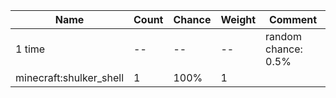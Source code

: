 | Name                    | Count | Chance | Weight | Comment                                                              |
| ----------------------- | ----- | ------ | ------ | -------------------------------------------------------------------- |
| 1 time                  |    -- |     -- |     -- | random chance: 0.5%|{enchantment: looting}: 0.5% + 0.0625%*(level-1) |
| minecraft:shulker_shell |     1 |   100% |      1 |                                                                      |